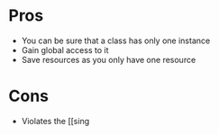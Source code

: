 # Pros
- You can be sure that a class has only one instance
- Gain global access to it
- Save resources as you only have one resource

# Cons
- Violates the [[sing